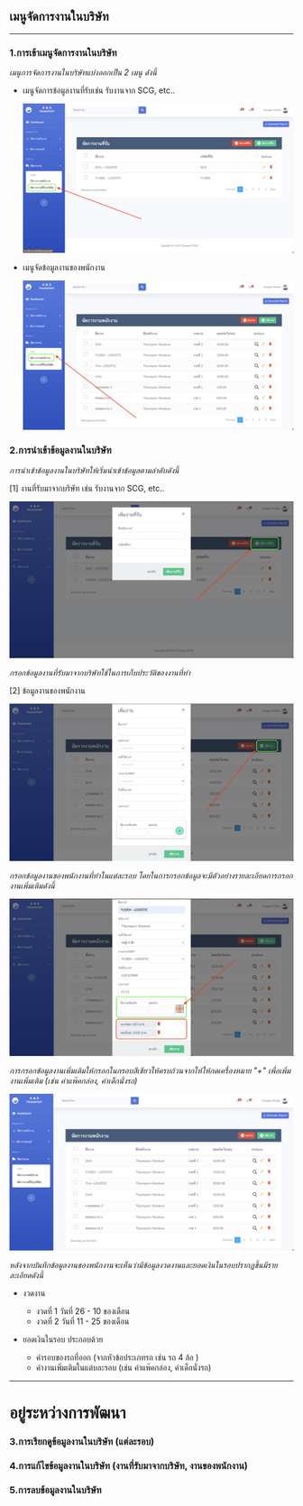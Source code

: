 ## เมนูจัดการงานในบริษัท

---

### 1.การเข้าเมนูจัดการงานในบริษัท

_เมนูการจัดการงานในบริษัทแบ่งออกเป็น 2 เมนู ดังนี้_

- เมนูจัดการข้อมูลงานที่รับเช่น รับงานจาก SCG, etc..

  ![](img/job-menu-1.png)

- เมนูจัดข้อมูลงานของพนักงาน

  ![](img/job-menu-2.png)

### 2.การนำเข้าข้อมูลงานในบริษัท

_การนำเข้าข้อมูลงานในบริษัทให้เริ่มนำเข้าข้อมูลตามลำดับดังนี้_

[1] งานที่รับมาจากบริษัท เช่น รับงานจาก SCG, etc..

![](img/job-1-1.png)

_*กรอกข้อมูลงานที่รับมาจากบริษัทใช้ในการเก็บประวัติของงานที่ทำ*_

[2] ข้อมูลงานของพนักงาน

![](img/job-2-1.png)

_*กรอกข้อมูลงานของพนักงานที่ทำในแต่ละรอบ โดยในการกรอกข้อมูลจะมีตัวอย่างรายละเอียดการกรอกงานเพิ่มเติมดังนี้*_

![](img/job-2-2.png)

_*การกรอกข้อมูลงานเพิ่มเติมให้กรอกในกรอบสีเขียวให้ครบถ้วนจากให้ให้กดเครื่องหมาย "+" เพื่อเพิ่มงานเพิ่มเติม (เช่น ค่าแพ๊คกล่อง, ค่าเด็กนั่งรถ)*_

![](img/job-2-3.png)

_*หลังจากบันทึกข้อมูลงานของพนักงานจะเห็นว่ามีข้อมูลงวดงานและยอดเงินในรอบปรากฏขึ้นมีรายละเอียดดังนี้*_

- งวดงาน

  - งวดที่ 1 วันที่ 26 - 10 ของเดือน
  - งวดที่ 2 วันที่ 11 - 25 ของเดือน

- ยอดเงินในรอบ ประกอบด้วย
  - ค่ารอบของรถที่ออก (จากหัวข้อประเภทรถ เช่น รถ 4 ล้อ )
  - ค่างานเพิ่มเติมในแต่บละรอบ (เช่น ค่าแพ๊คกล่อง, ค่าเด็กนั่งรถ)

---

# อยู่ระหว่างการพัฒนา

### 3.การเรียกดูข้อมูลงานในบริษัท (แต่ละรอบ)

### 4.การแก้ไขข้อมูลงานในบริษัท (งานที่รับมาจากบริษัท, งานของพนักงาน)

### 5.การลบข้อมูลงานในบริษัท
